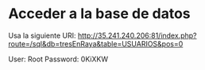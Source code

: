 # Acceder a la base de datos
Usa la siguiente URI: http://35.241.240.206:81/index.php?route=/sql&db=tresEnRaya&table=USUARIOS&pos=0

User: Root   Password: 0KiXKW
